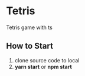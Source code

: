 # Tetris
Tetris game with ts

## How to Start

1. clone source code to local
2. **yarn start** or **npm start**